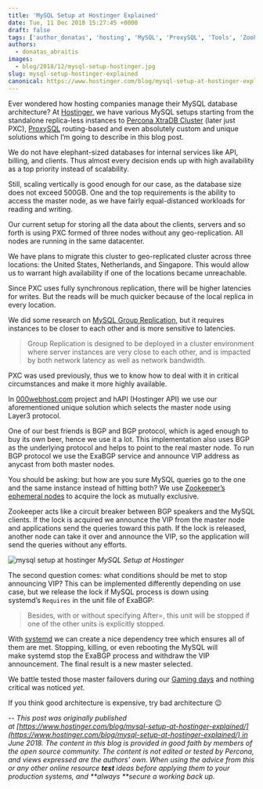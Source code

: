 ```yaml
---
title: 'MySQL Setup at Hostinger Explained'
date: Tue, 11 Dec 2018 15:27:45 +0000
draft: false
tags: ['author_donatas', 'hosting', 'MySQL', 'ProxySQL', 'Tools', 'Zookeeper Cluster']
authors:
  - donatas_abraitis
images:
  - blog/2018/12/mysql-setup-hostinger.jpg
slug: mysql-setup-hostinger-explained
canonical: https://www.hostinger.com/blog/mysql-setup-at-hostinger-explained
---
```


Ever wondered how hosting companies manage their MySQL database architecture? At [Hostinger,](https://www.hostinger.com/) we have various MySQL setups starting from the standalone replica-less instances to [Percona XtraDB Cluster](https://www.percona.com/software/mysql-database/percona-xtradb-cluster) (later just PXC), [ProxySQL](http://www.proxysql.com/) routing-based and even absolutely custom and unique solutions which I’m going to describe in this blog post. 

We do not have elephant-sized databases for internal services like API, billing, and clients. Thus almost every decision ends up with high availability as a top priority instead of scalability. 

Still, scaling vertically is good enough for our case, as the database size does not exceed 500GB. One and the top requirements is the ability to access the master node, as we have fairly equal-distanced workloads for reading and writing. 

Our current setup for storing all the data about the clients, servers and so forth is using PXC formed of three nodes without any geo-replication. All nodes are running in the same datacenter. 

We have plans to migrate this cluster to geo-replicated cluster across three locations: the United States, Netherlands, and Singapore. This would allow us to warrant high availability if one of the locations became unreachable. 

Since PXC uses fully synchronous replication, there will be higher latencies for writes. But the reads will be much quicker because of the local replica in every location. 

We did some research on [MySQL Group Replication](https://dev.mysql.com/doc/refman/8.0/en/group-replication.html), but it requires instances to be closer to each other and is more sensitive to latencies.

> Group Replication is designed to be deployed in a cluster environment where server instances are very close to each other, and is impacted by both network latency as well as network bandwidth.

PXC was used previously, thus we to know how to deal with it in critical circumstances and make it more highly available. 

In [000webhost.com](https://www.000webhost.com/) project and hAPI (Hostinger API) we use our aforementioned unique solution which selects the master node using Layer3 protocol. 

One of our best friends is BGP and BGP protocol, which is aged enough to buy its own beer, hence we use it a lot. This implementation also uses BGP as the underlying protocol and helps to point to the real master node. To run BGP protocol we use the ExaBGP service and announce VIP address as anycast from both master nodes. 

You should be asking: but how are you sure MySQL queries go to the one and the same instance instead of hitting both? We use [Zookeeper’s ephemeral nodes](https://zookeeper.apache.org/doc/current/zookeeperOver.html) to acquire the lock as mutually exclusive. 

Zookeeper acts like a circuit breaker between BGP speakers and the MySQL clients. If the lock is acquired we announce the VIP from the master node and applications send the queries toward this path. If the lock is released, another node can take it over and announce the VIP, so the application will send the queries without any efforts. 

![mysql setup at hostinger](blog/2018/12/mysql-setup-hostinger.jpg) 
_MySQL Setup at Hostinger_ 

The second question comes: what conditions should be met to stop announcing VIP? This can be implemented differently depending on use case, but we release the lock if MySQL process is down using systemd’s `Requires` in the unit file of ExaBGP:

> Besides, with or without specifying After=, this unit will be stopped if one of the other units is explicitly stopped.

With [systemd](https://www.freedesktop.org/wiki/Software/systemd/) we can create a nice dependency tree which ensures all of them are met. Stopping, killing, or even rebooting the MySQL will make systemd stop the ExaBGP process and withdraw the VIP announcement. The final result is a new master selected. 

We battle tested those master failovers during our [Gaming days](https://www.hostinger.com/blog/new-network-infrastructure) and nothing critical was noticed _yet_. 

If you think good architecture is expensive, try bad architecture 😉 

-- _This post was originally published at [https://www.hostinger.com/blog/mysql-setup-at-hostinger-explained/](https://www.hostinger.com/blog/mysql-setup-at-hostinger-explained/) in June 2018. The content in this blog is provided in good faith by members of the open source community. The content is not edited or tested by Percona, and views expressed are the authors’ own. When using the advice from this or any other online resource **test** ideas before applying them to your production systems, and **always **secure a working back up._